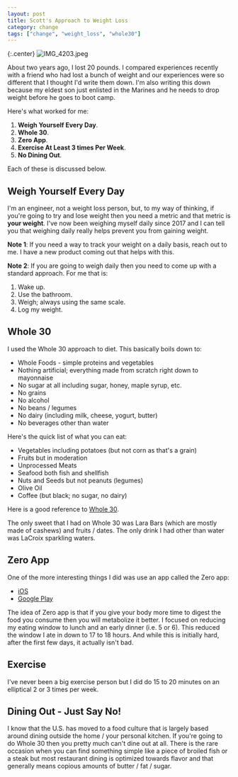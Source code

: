 ```yaml
---
layout: post
title: Scott's Approach to Weight Loss
category: change
tags: ["change", "weight_loss", "whole30"]
---
```

{:.center}
![IMG_4203.jpeg](/blog/assets/IMG_4203.jpeg)

About two years ago, I lost 20 pounds.  I compared experiences recently with a friend who had lost a bunch of weight and our experiences were so different that I thought I'd write them down.  I'm also writing this down because my eldest son just enlisted in the Marines and he needs to drop weight before he goes to boot camp.

Here's what worked for me:

1. **Weigh Yourself Every Day**.
2. **Whole 30**.
3. **Zero App**.
4. **Exercise At Least 3 times Per Week**.
5. **No Dining Out**.

Each of these is discussed below.

## Weigh Yourself Every Day

I'm an engineer, not a weight loss person, but, to my way of thinking, if you're going to try and lose weight then you need a metric and that metric is **your weight**.  I've now been weighing myself daily since 2017 and I can tell you that weighing daily really helps prevent you from gaining weight.

**Note 1**: If you need a way to track your weight on a daily basis, reach out to me.  I have a new product coming out that helps with this.

**Note 2**: If you are going to weigh daily then you need to come up with a standard approach.  For me that is: 

1. Wake up.
2. Use the bathroom.
3. Weigh; always using the same scale.
4. Log my weight.

## Whole 30

I used the Whole 30 approach to diet.  This basically boils down to:

* Whole Foods - simple proteins and vegetables
* Nothing artificial; everything made from scratch right down to mayonnaise
* No sugar at all including sugar, honey, maple syrup, etc.
* No grains
* No alcohol
* No beans / legumes
* No dairy (including milk, cheese, yogurt, butter)
* No beverages other than water

Here's the quick list of what you can eat:

* Vegetables including potatoes (but not corn as that's a grain)
* Fruits but in moderation
* Unprocessed Meats
* Seafood both fish and shellfish
* Nuts and Seeds but not peanuts (legumes)
* Olive Oil
* Coffee (but black; no sugar, no dairy)

Here is a good reference to [Whole 30](https://www.thekitchn.com/what-you-can-and-cant-eat-on-whole30-239838).

The only sweet that I had on Whole 30 was Lara Bars (which are mostly made of cashews) and fruits / dates.  The only drink I had other than water was LaCroix sparkling waters.

## Zero App

One of the more interesting things I did was use an app called the Zero app:

* [iOS](https://apps.apple.com/us/app/zero-fasting-tracker/id1168348542)
* [Google Play](https://play.google.com/store/apps/details?id=com.zerofasting.zero&hl=en_US)

The idea of Zero app is that if you give your body more time to digest the food you consume then you will metabolize it better.  I focused on reducing my eating window to lunch and an early dinner (i.e. 5 or 6).  This reduced the window I ate in down to 17 to 18 hours.  And while this is initially hard, after the first few days, it actually isn't bad.

## Exercise

I've never been a big exercise person but I did do 15 to 20 minutes on an elliptical 2 or 3 times per week.

## Dining Out - Just Say No!

I know that the U.S. has moved to a food culture that is largely based around dining outside the home / your personal kitchen.  If you're going to do Whole 30 then you pretty much can't dine out at all.  There is the rare occasion when you can find something simple like a piece of broiled fish or a steak but most restaurant dining is optimized towards flavor and that generally means copious amounts of butter / fat / sugar.
